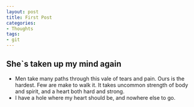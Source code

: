 ```yaml
---
layout: post
title: First Post
categories:
- Thoughts
tags:
- git
---
```


## She`s taken up my mind again
- Men take many paths through this vale of tears and pain. Ours is the hardest. Few are make to walk it. 
It takes uncommon strength of body and spirit, and a heart both hard and strong.
- I have a hole where my heart should be, and nowhere else to go.
